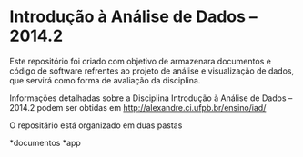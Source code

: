 Introdução à Análise de Dados – 2014.2
===

Este repositório foi criado com objetivo de armazenara documentos e código de software refrentes ao projeto de análise e visualização de dados,  que servirá como forma de avaliação da disciplina.

Informações detalhadas sobre a Disciplina Introdução à Análise de Dados – 2014.2 podem ser obtidas em http://alexandre.ci.ufpb.br/ensino/iad/

O repositário está organizado em duas  pastas

*documentos
*app
